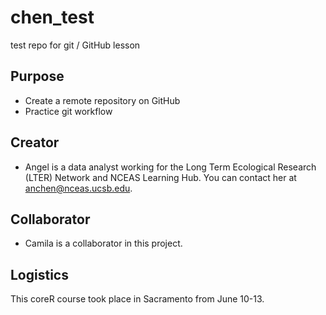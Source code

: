 # chen_test
test repo for git / GitHub lesson

## Purpose
- Create a remote repository on GitHub
- Practice git workflow

## Creator
- Angel is a data analyst working for the Long Term Ecological Research (LTER) Network and NCEAS Learning Hub. You can contact her at [anchen@nceas.ucsb.edu](mailto:anchen@nceas.ucsb.edu).


## Collaborator
- Camila is a collaborator in this project.

## Logistics
This coreR course took place in Sacramento from June 10-13.